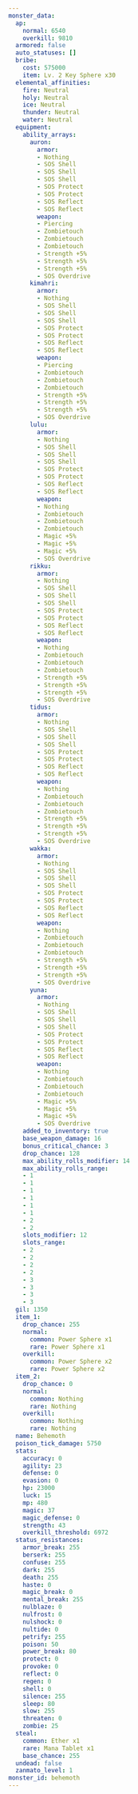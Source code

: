 ```yaml
---
monster_data:
  ap:
    normal: 6540
    overkill: 9810
  armored: false
  auto_statuses: []
  bribe:
    cost: 575000
    item: Lv. 2 Key Sphere x30
  elemental_affinities:
    fire: Neutral
    holy: Neutral
    ice: Neutral
    thunder: Neutral
    water: Neutral
  equipment:
    ability_arrays:
      auron:
        armor:
        - Nothing
        - SOS Shell
        - SOS Shell
        - SOS Shell
        - SOS Protect
        - SOS Protect
        - SOS Reflect
        - SOS Reflect
        weapon:
        - Piercing
        - Zombietouch
        - Zombietouch
        - Zombietouch
        - Strength +5%
        - Strength +5%
        - Strength +5%
        - SOS Overdrive
      kimahri:
        armor:
        - Nothing
        - SOS Shell
        - SOS Shell
        - SOS Shell
        - SOS Protect
        - SOS Protect
        - SOS Reflect
        - SOS Reflect
        weapon:
        - Piercing
        - Zombietouch
        - Zombietouch
        - Zombietouch
        - Strength +5%
        - Strength +5%
        - Strength +5%
        - SOS Overdrive
      lulu:
        armor:
        - Nothing
        - SOS Shell
        - SOS Shell
        - SOS Shell
        - SOS Protect
        - SOS Protect
        - SOS Reflect
        - SOS Reflect
        weapon:
        - Nothing
        - Zombietouch
        - Zombietouch
        - Zombietouch
        - Magic +5%
        - Magic +5%
        - Magic +5%
        - SOS Overdrive
      rikku:
        armor:
        - Nothing
        - SOS Shell
        - SOS Shell
        - SOS Shell
        - SOS Protect
        - SOS Protect
        - SOS Reflect
        - SOS Reflect
        weapon:
        - Nothing
        - Zombietouch
        - Zombietouch
        - Zombietouch
        - Strength +5%
        - Strength +5%
        - Strength +5%
        - SOS Overdrive
      tidus:
        armor:
        - Nothing
        - SOS Shell
        - SOS Shell
        - SOS Shell
        - SOS Protect
        - SOS Protect
        - SOS Reflect
        - SOS Reflect
        weapon:
        - Nothing
        - Zombietouch
        - Zombietouch
        - Zombietouch
        - Strength +5%
        - Strength +5%
        - Strength +5%
        - SOS Overdrive
      wakka:
        armor:
        - Nothing
        - SOS Shell
        - SOS Shell
        - SOS Shell
        - SOS Protect
        - SOS Protect
        - SOS Reflect
        - SOS Reflect
        weapon:
        - Nothing
        - Zombietouch
        - Zombietouch
        - Zombietouch
        - Strength +5%
        - Strength +5%
        - Strength +5%
        - SOS Overdrive
      yuna:
        armor:
        - Nothing
        - SOS Shell
        - SOS Shell
        - SOS Shell
        - SOS Protect
        - SOS Protect
        - SOS Reflect
        - SOS Reflect
        weapon:
        - Nothing
        - Zombietouch
        - Zombietouch
        - Zombietouch
        - Magic +5%
        - Magic +5%
        - Magic +5%
        - SOS Overdrive
    added_to_inventory: true
    base_weapon_damage: 16
    bonus_critical_chance: 3
    drop_chance: 128
    max_ability_rolls_modifier: 14
    max_ability_rolls_range:
    - 1
    - 1
    - 1
    - 1
    - 1
    - 1
    - 2
    - 2
    slots_modifier: 12
    slots_range:
    - 2
    - 2
    - 2
    - 2
    - 3
    - 3
    - 3
    - 3
  gil: 1350
  item_1:
    drop_chance: 255
    normal:
      common: Power Sphere x1
      rare: Power Sphere x1
    overkill:
      common: Power Sphere x2
      rare: Power Sphere x2
  item_2:
    drop_chance: 0
    normal:
      common: Nothing
      rare: Nothing
    overkill:
      common: Nothing
      rare: Nothing
  name: Behemoth
  poison_tick_damage: 5750
  stats:
    accuracy: 0
    agility: 23
    defense: 0
    evasion: 0
    hp: 23000
    luck: 15
    mp: 480
    magic: 37
    magic_defense: 0
    strength: 43
    overkill_threshold: 6972
  status_resistances:
    armor_break: 255
    berserk: 255
    confuse: 255
    dark: 255
    death: 255
    haste: 0
    magic_break: 0
    mental_break: 255
    nulblaze: 0
    nulfrost: 0
    nulshock: 0
    nultide: 0
    petrify: 255
    poison: 50
    power_break: 80
    protect: 0
    provoke: 0
    reflect: 0
    regen: 0
    shell: 0
    silence: 255
    sleep: 80
    slow: 255
    threaten: 0
    zombie: 25
  steal:
    common: Ether x1
    rare: Mana Tablet x1
    base_chance: 255
  undead: false
  zanmato_level: 1
monster_id: behemoth
---
```

